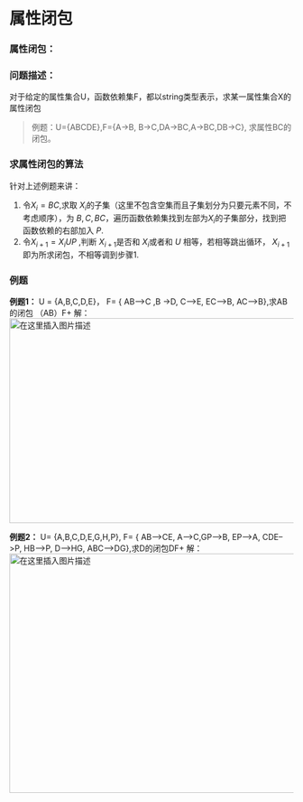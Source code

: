 # 属性闭包

### 属性闭包：

> 

### 问题描述：

对于给定的属性集合U，函数依赖集F，都以string类型表示，求某一属性集合X的属性闭包

> 例题：U={ABCDE},F={A→B, B→C,DA->BC,A->BC,DB->C}, 求属性BC的闭包。

### 求属性闭包的算法

针对上述例题来讲：

1.  令$X_i = BC$,求取 $X_i$的子集（这里不包含空集而且子集划分为只要元素不同，不考虑顺序），为 $B,C, BC$，遍历函数依赖集找到左部为$X_i$的子集部分，找到把函数依赖的右部加入 $P$.
2.  令$X_ {i+ 1}=X_iUP$ ,判断 $X_ {i+ 1}$是否和  $X_i$或者和 $U$ 相等，若相等跳出循环， $X_ {i+ 1}$即为所求闭包，不相等调到步骤1.

### 例题

**例题1：** U = {A,B,C,D,E}， F= { AB–>C ,B ->D, C–>E, EC–>B, AC–>B},求AB的闭包 （AB）F+
解：
<img src="https://img-blog.csdnimg.cn/20200427212207132.jpg?x-oss-process=image/watermark,type_ZmFuZ3poZW5naGVpdGk,shadow_10,text_aHR0cHM6Ly9ibG9nLmNzZG4ubmV0L2hoaGh4eG4=,size_16,color_FFFFFF,t_70" alt="在这里插入图片描述" width="726" height="363">

**例题2：** U= {A,B,C,D,E,G,H,P}, F= { AB–>CE, A–>C,GP–>B, EP–>A, CDE–>P, HB–>P, D–>HG, ABC–>DG},求D的闭包DF+
解：
<img src="https://img-blog.csdnimg.cn/20200427212424377.jpg?x-oss-process=image/watermark,type_ZmFuZ3poZW5naGVpdGk,shadow_10,text_aHR0cHM6Ly9ibG9nLmNzZG4ubmV0L2hoaGh4eG4=,size_16,color_FFFFFF,t_70" alt="在这里插入图片描述" width="732" height="424">


